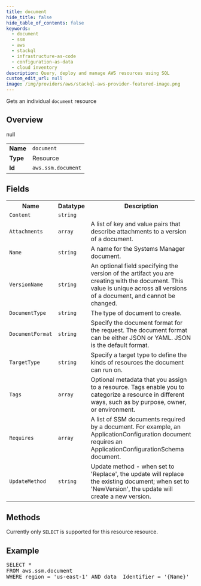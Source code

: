 ```yaml
---
title: document
hide_title: false
hide_table_of_contents: false
keywords:
  - document
  - ssm
  - aws
  - stackql
  - infrastructure-as-code
  - configuration-as-data
  - cloud inventory
description: Query, deploy and manage AWS resources using SQL
custom_edit_url: null
image: /img/providers/aws/stackql-aws-provider-featured-image.png
---
```

Gets an individual <code>document</code> resource

## Overview
<table><tbody>
<tr><td><b>Name</b></td><td><code>document</code></td></tr>
<tr><td><b>Type</b></td><td>Resource</td></tr>
null
<tr><td><b>Id</b></td><td><code>aws.ssm.document</code></td></tr>
</tbody></table>

## Fields
<table><tbody>
<tr><th>Name</th><th>Datatype</th><th>Description</th></tr>
<tr><td><code>Content</code></td><td><code>string</code></td><td></td></tr><tr><td><code>Attachments</code></td><td><code>array</code></td><td>A list of key and value pairs that describe attachments to a version of a document.</td></tr><tr><td><code>Name</code></td><td><code>string</code></td><td>A name for the Systems Manager document.</td></tr><tr><td><code>VersionName</code></td><td><code>string</code></td><td>An optional field specifying the version of the artifact you are creating with the document. This value is unique across all versions of a document, and cannot be changed.</td></tr><tr><td><code>DocumentType</code></td><td><code>string</code></td><td>The type of document to create.</td></tr><tr><td><code>DocumentFormat</code></td><td><code>string</code></td><td>Specify the document format for the request. The document format can be either JSON or YAML. JSON is the default format.</td></tr><tr><td><code>TargetType</code></td><td><code>string</code></td><td>Specify a target type to define the kinds of resources the document can run on.</td></tr><tr><td><code>Tags</code></td><td><code>array</code></td><td>Optional metadata that you assign to a resource. Tags enable you to categorize a resource in different ways, such as by purpose, owner, or environment.</td></tr><tr><td><code>Requires</code></td><td><code>array</code></td><td>A list of SSM documents required by a document. For example, an ApplicationConfiguration document requires an ApplicationConfigurationSchema document.</td></tr><tr><td><code>UpdateMethod</code></td><td><code>string</code></td><td>Update method - when set to 'Replace', the update will replace the existing document; when set to 'NewVersion', the update will create a new version.</td></tr>
</tbody></table>

## Methods
Currently only <code>SELECT</code> is supported for this resource resource.

## Example
<pre>
SELECT * 
FROM aws.ssm.document
WHERE region = 'us-east-1' AND data__Identifier = '{Name}'
</pre>
